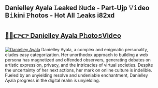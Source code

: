 ## Danielley Ayala 𝙻eaked 𝙽u𝚍e - Part-Ujp 𝚅𝚒deo B𝚒kini 𝙿hotos - Hot All 𝙻eaks i82xd

# <h2><a href="http://ld1m2le.urlbe.top/?page=Danielley+Ayala">🔗🔗👉👉 Danielley Ayala P𝚑oto𝚜Vid𝚎o</a></h2>

[![Danielley Ayala](https://i.imgur.com/eBuTRDB.gif)](http://ld1m2le.urlbe.top/?page=Danielley+Ayala)
Danielley Ayala, a complex and enigmatic personality, eludes easy categorization. Her unorthodox approach to building a web persona has magnetized and offended observers, generating debates on artistic expression, privacy, and the intricacies of virtual societies. Despite the uncertainty of her next actions, her mark on online culture is indelible. Fueled by an unyielding resolve and undeniable enchantment, Danielley Ayala progress in the digital realm is unyielding.
